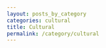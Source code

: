 ```yaml
---
layout: posts_by_category
categories: cultural
title: Cultural
permalink: /category/cultural
---
```

